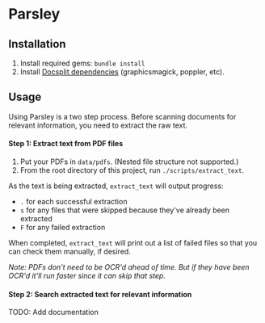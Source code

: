 # Parsley

## Installation

1. Install required gems: `bundle install`
2. Install [Docsplit dependencies](http://documentcloud.github.io/docsplit) (graphicsmagick, poppler, etc).

## Usage
Using Parsley is a two step process. Before scanning documents for relevant
information, you need to extract the raw text.

#### Step 1: Extract text from PDF files

1. Put your PDFs in `data/pdfs`. (Nested file structure not supported.)
2. From the root directory of this project, run `./scripts/extract_text`.

As the text is being extracted, `extract_text` will output progress:
* `.` for each successful extraction
* `s` for any files that were skipped because they've already been extracted
* `F` for any failed extraction

When completed, `extract_text` will print out a list of failed files so that
you can check them manually, if desired.

_Note: PDFs don't need to be OCR'd ahead of time. But if they have been OCR'd
it'll run faster since it can skip that step._

#### Step 2: Search extracted text for relevant information

TODO: Add documentation
